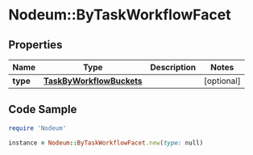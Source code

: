 # Nodeum::ByTaskWorkflowFacet

## Properties

Name | Type | Description | Notes
------------ | ------------- | ------------- | -------------
**type** | [**TaskByWorkflowBuckets**](TaskByWorkflowBuckets.md) |  | [optional] 

## Code Sample

```ruby
require 'Nodeum'

instance = Nodeum::ByTaskWorkflowFacet.new(type: null)
```


